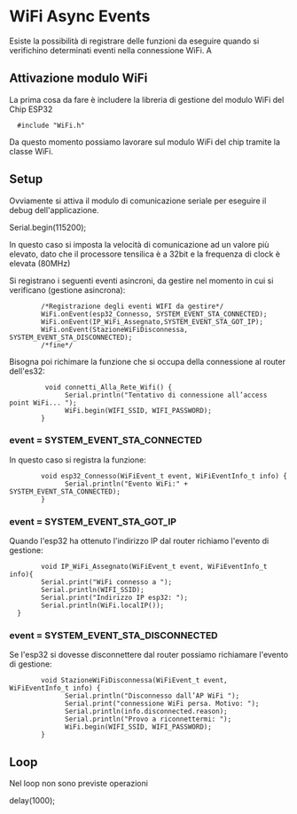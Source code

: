 # WiFi Async Events

Esiste la possibilità di registrare delle funzioni da eseguire quando si verifichino determinati eventi nella connessione WiFi. A

## Attivazione modulo WiFi

La prima cosa da fare è includere la libreria di gestione del modulo WiFi del Chip ESP32

      #include "WiFi.h"

Da questo momento possiamo lavorare sul modulo WiFi del chip tramite la classe WiFi. 

## Setup

Ovviamente si attiva il modulo di comunicazione seriale per eseguire il debug dell'applicazione. 

Serial.begin(115200);

In questo caso si imposta la velocità di comunicazione ad un valore più elevato, dato che il processore tensilica è a 32bit e la frequenza di clock è elevata (80MHz)

Si registrano i seguenti eventi asincroni, da gestire nel momento in cui si verificano (gestione asincrona):


            /*Registrazione degli eventi WIFI da gestire*/
            WiFi.onEvent(esp32_Connesso, SYSTEM_EVENT_STA_CONNECTED);
            WiFi.onEvent(IP_WiFi_Assegnato,SYSTEM_EVENT_STA_GOT_IP); 
            WiFi.onEvent(StazioneWiFiDisconnessa, SYSTEM_EVENT_STA_DISCONNECTED);
            /*fine*/

Bisogna poi richimare la funzione che si occupa della connessione al router dell'es32:

             void connetti_Alla_Rete_Wifi() {
                  Serial.println("Tentativo di connessione all’access point WiFi... "); 
                  WiFi.begin(WIFI_SSID, WIFI_PASSWORD);
            }


### event = SYSTEM_EVENT_STA_CONNECTED

In questo caso si registra la funzione:

            void esp32_Connesso(WiFiEvent_t event, WiFiEventInfo_t info) { 
                  Serial.println("Evento WiFi:" + SYSTEM_EVENT_STA_CONNECTED); 
            } 


### event = SYSTEM_EVENT_STA_GOT_IP

Quando l'esp32 ha ottenuto l'indirizzo IP dal router richiamo l'evento di gestione:

            void IP_WiFi_Assegnato(WiFiEvent_t event, WiFiEventInfo_t info){ 
            Serial.print("WiFi connesso a ");
            Serial.println(WIFI_SSID);
            Serial.print("Indirizzo IP esp32: "); 
            Serial.println(WiFi.localIP()); 
      } 

### event = SYSTEM_EVENT_STA_DISCONNECTED

Se l'esp32 si dovesse disconnettere dal router possiamo richiamare l'evento di gestione:

            void StazioneWiFiDisconnessa(WiFiEvent_t event, WiFiEventInfo_t info) { 
                  Serial.println("Disconnesso dall’AP WiFi "); 
                  Serial.print("connessione WiFi persa. Motivo: "); 
                  Serial.println(info.disconnected.reason); 
                  Serial.println("Provo a riconnettermi: "); 
                  WiFi.begin(WIFI_SSID, WIFI_PASSWORD); 
            } 
         

## Loop

Nel loop non sono previste operazioni 

delay(1000);



